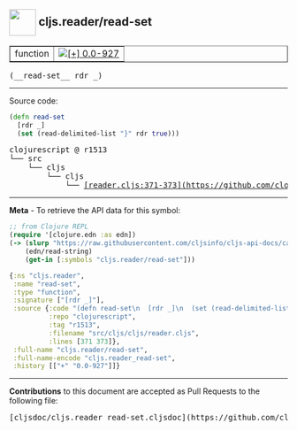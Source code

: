 ## <img width="48px" valign="middle" src="http://i.imgur.com/Hi20huC.png"> cljs.reader/read-set

 <table border="1">
<tr>

<td>function</td>
<td><a href="https://github.com/cljsinfo/cljs-api-docs/tree/0.0-927"><img valign="middle" alt="[+] 0.0-927" src="https://img.shields.io/badge/+-0.0--927-lightgrey.svg"></a> </td>
</tr>
</table>

 <samp>
(__read-set__ rdr _)<br>
</samp>

---





Source code:

```clj
(defn read-set
  [rdr _]
  (set (read-delimited-list "}" rdr true)))
```

 <pre>
clojurescript @ r1513
└── src
    └── cljs
        └── cljs
            └── <ins>[reader.cljs:371-373](https://github.com/clojure/clojurescript/blob/r1513/src/cljs/cljs/reader.cljs#L371-L373)</ins>
</pre>


---

__Meta__ - To retrieve the API data for this symbol:

```clj
;; from Clojure REPL
(require '[clojure.edn :as edn])
(-> (slurp "https://raw.githubusercontent.com/cljsinfo/cljs-api-docs/catalog/cljs-api.edn")
    (edn/read-string)
    (get-in [:symbols "cljs.reader/read-set"]))
```

```clj
{:ns "cljs.reader",
 :name "read-set",
 :type "function",
 :signature ["[rdr _]"],
 :source {:code "(defn read-set\n  [rdr _]\n  (set (read-delimited-list \"}\" rdr true)))",
          :repo "clojurescript",
          :tag "r1513",
          :filename "src/cljs/cljs/reader.cljs",
          :lines [371 373]},
 :full-name "cljs.reader/read-set",
 :full-name-encode "cljs.reader_read-set",
 :history [["+" "0.0-927"]]}

```

---

__Contributions__ to this document are accepted as Pull Requests to the following file:

 <pre>
[cljsdoc/cljs.reader_read-set.cljsdoc](https://github.com/cljsinfo/cljs-api-docs/blob/master/cljsdoc/cljs.reader_read-set.cljsdoc)
</pre>

